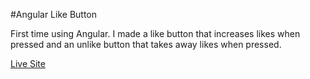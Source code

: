 #Angular Like Button

First time using Angular. I made a like button that increases likes when pressed and an unlike button that takes away likes when pressed.

[Live Site](http://tiy-ryan-angular-like-button.surge.sh/)
